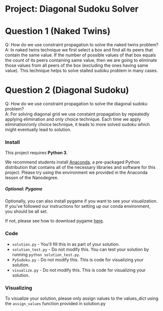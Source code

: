 # Project: Diagonal Sudoku Solver

# Question 1 (Naked Twins)
Q: How do we use constraint propagation to solve the naked twins problem?  
A: In naked twins technique we first select a box and find all its peers that contain the same value. If the number of possible values of that box equals the count of its peers containing same value, then we are going to eliminate those values from all peers of the box (excluding the ones having same value). This technique helps to solve stalled sudoku problem in many cases.

# Question 2 (Diagonal Sudoku)
Q: How do we use constraint propagation to solve the diagonal sudoku problem?  
A: For solving diagonal grid we use constaint propagation by repeatedly applying elimination and only choice technique. Each time we apply elimination/only choice technique, it leads to more solved sudoku which might eventually lead to solution. 

### Install

This project requires **Python 3**.

We recommend students install [Anaconda](https://www.continuum.io/downloads), a pre-packaged Python distribution that contains all of the necessary libraries and software for this project. 
Please try using the environment we provided in the Anaconda lesson of the Nanodegree.

##### Optional: Pygame

Optionally, you can also install pygame if you want to see your visualization. If you've followed our instructions for setting up our conda environment, you should be all set.

If not, please see how to download pygame [here](http://www.pygame.org/download.shtml).

### Code

* `solution.py` - You'll fill this in as part of your solution.
* `solution_test.py` - Do not modify this. You can test your solution by running `python solution_test.py`.
* `PySudoku.py` - Do not modify this. This is code for visualizing your solution.
* `visualize.py` - Do not modify this. This is code for visualizing your solution.

### Visualizing

To visualize your solution, please only assign values to the values_dict using the ```assign_values``` function provided in solution.py
